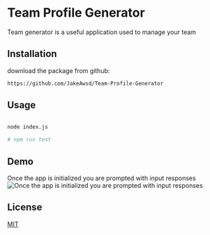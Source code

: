# Team Profile Generator

Team generator is a useful application used to manage your team

## Installation

download the package from github: 
```bash
https://github.com/JakeAwsd/Team-Profile-Generator
```

## Usage

```python

node index.js

# npm run test

```

## Demo
Once the app is initialized you are prompted with input responses
![Once the app is initialized you are prompted with input responses](./Develop/assets/Untitled_-Jun-11_-2022-11_44-PM.gif)



## License
[MIT](https://choosealicense.com/licenses/mit/)